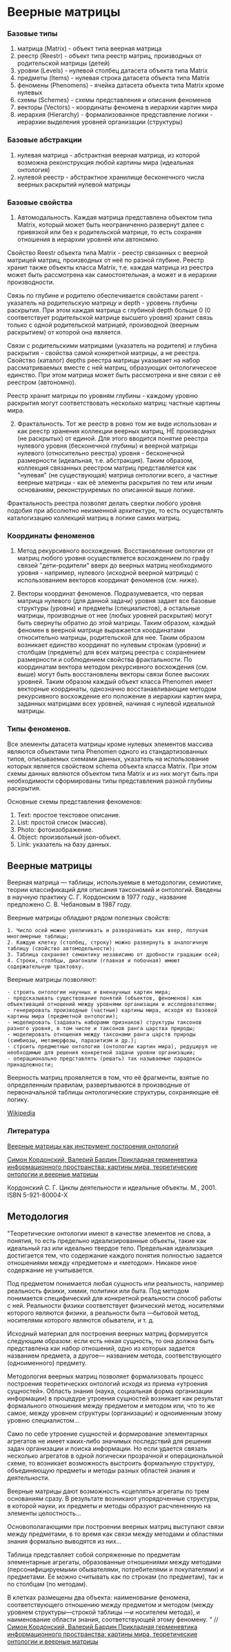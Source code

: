 # Веерные матрицы

### Базовые типы

1. матрица (Matrix) - объект типа веерная матрица
2. реестр (Reestr) - объект типа реестр матриц, производных от родительской матрицы (детей)
3. уровни (Levels) - нулевой столбец датасета объекта типа Matrix
4. предметы (Items) - нулевая строка датасета объекта типа Matrix
5. феномены (Phenomens) - ячейка датасета объекта типа Matrix кроме нулевых
6. схемы (Schemes) - схемы представления и описания феноменов
7. векторы (Vectors) - координаты феномена в иерархии картин мира
8. иерархия (Hierarchy) - формализованное представление логики - иерархии выделения уровней организации (структуры)

### Базовые абстракции

1. нулевая матрица - абстрактная веерная матрица, из которой возможна реконструкция любой картины мира (идеальная онтология)
2. нулевой реестр - абстрактное хранилище бесконечного числа веерных раскрытий нулевой матрицы

### Базовые свойства

1. Автомодальность. Каждая матрица представлена объектом типа Matrix, который может быть неограниченно развернут далее с привязкой или без к родительской матрице, то есть сохраняя отношения в иерархии уровней или автономно. 

Свойство Reestr объекта типа Matrix - реестр связанных с веерной матрицей матриц, производных от неё по разной глубине. Реестр хранит также объекты класса Matrix, т.е. каждая матрица из реестра может быть рассмотрена как самостоятельная, а может и в иерархии производности. 

Связь по глубине и родителю обеспечивается свойстами parent - указатель на родительскую матрицу и depth - уровень глубины раскрытия. При этом каждая матрица с глубиной depth больше 0 (0 соответствует родительской матрице высшего уровня) хранит связь только с одной родительской матрицей, производной (веерным раскрытием) от которой она является. 

Связи с родительскими матрицами (указатель на родителя) и глубина раскрытия - свойства самой конкретной матрицы, а не реестра. Свойство (каталог) depths реестра матрицы указывает на набор рассматриваемых вместе с ней матриц, образующих онтологическое единство. При этом матрица может быть рассмотрена и вне связи с её реестром (автономно). 

Реестр хранит матрицы по уровням глубины - каждому уровню раскрытия могут соответствовать несколько матриц: частные картины мира. 

2. Фрактальность. Тот же реестр в ровно том же виде использован и как реестр хранения коллекции веерных матриц, НЕ производных (не раскрытых) от единой. Для этого вводится понятие реестра нулевого уровня (бесконечной глубины) и веерной матрицы нулевого (относительно реестра) уровня - бесконечной размерности (идеальная, т.е. абстракция). Таким образом, коллекция связанных реестром матриц представляется как "нулевая" (не существующая) матрица онтологии всего, а частные веерные матрицы - как её элементы раскрытия по тем или иным основаниям, реконструиремых по описанной выше логике. 

Фрактальность реестра позволят делать свертки любого уровня подобия при абсолютно неизменной архитектуре, то есть осуществлять каталогизацию коллекций матриц в логике самих матриц. 

### Координаты феноменов

1. Метод рекурсивного восхождения. Восстановление онтологии от матриц любого уровня осуществляется восхождением по графу связей "дети-родители" вверх до веерных матриц необходимого уровня - например, нулевого (исходной веерной матрицы) с использованием векторов координат феноменов (см. ниже).

2. Векторы координат феноменов. Подразумевается, что первая матрица нулевого (для данной задачи) уровня задает все базовые структуры (уровни) и предметы (специалистов), а остальные матрицы, производные от нее (любых уровней раскрытия) могут быть свернуты обратно до этой матрицы. Таким образом, каждый феномен в веерной матрице выражается координатами относительно матрицы, родительской для нее. Таким образом возникает единство координат по нулевым строкам (уровни) и столбцам (предметы) для всех матриц реестра с сохранением размерности и соблюдением свойства фрактальности. По координатам вектора методом рекурсивного восхождения (см. выше) могут быть восстановлены векторы связи более высоких уровней. Таким образом каждый объект класса Phenomen имеет векторные координаты, однозначно восстанавливающие методом рекурсивного восхождение его положение в иерархии картин мира, заданных матрицами всех уровней, начиная с нулевой идеальной матрицы.

### Типы феноменов. 

Все элементы датасета матрицы кроме нулевых элементов массива являются объектами типа Phenomen одного из стандартизованных типов, описываемых схемами данных, указатель на использование которых является свойством schema объекта класса Matrix. При этом схемы данных являются объектом типа Matrix и из них могут быть при необходимости сформированы типы представления разной глубины раскрытия. 

Основные схемы представления феноменов:

1. Text: простое текстовое описание. 
2. List: простой список (массив).
3. Photo: фотоизображение. 
4. Object: произвольный json-объект.
5. Link: указатель на базу данных.



## Веерные матрицы

Веерная матрица — таблицы, используемые в методологии, семиотике, теории классификаций для описания таксономий и онтологий. Введены в научную практику С. Г. Кордонским в 1977 году., название предложено С. В. Чебановым в 1987 году. 

Веерные матрицы обладают рядом полезных свойств:

    1. Число осей можно увеличивать и разворачивать как веер, получая многомерные таблицы;
    2. Каждую клетку (столбец, строку) можно развернуть в аналогичную таблицу (свойство автомодельности);
    3. Таблица сохраняет семантику независимо от дробности градации осей;
    4. Строки, столбцы, диагонали (главная и побочная) имеют содержательную трактовку.
    
Веерные матрицы позволяют:

    - строить онтологии научных и вненаучных картин мира;
    - предсказывать существование понятий (объектов, феноменов) как объективаций отношений между уровнями организации и исследователями;
    - генерировать производные (частные) картины мира, исходя из базовой картины мира (предметной онтологии);
    - моделировать (задавать наборами признаков) структуры таксонов разного уровня, в том числе и таксонов ранга царства природы;
    - моделировать отношения между таксонами ранга царств природы (симбиозы, метаморфозы, паразитизм и др.);
    - строить предметные онтологии (онтологии картин мира), редуцируя не необходимые для решения конкретной задачи уровни организации;
    - операционально представлять (решать) так называемые парадоксы принадлежности;

Веерность матриц проявляется в том, что её фрагменты, взятые по определенным правилам, развертываются в производные от первоначальной таблицы онтологические структуры, сохраняющие её логику. 

[Wikipedia](https://ru.wikipedia.org/wiki/%D0%92%D0%B5%D0%B5%D1%80%D0%BD%D0%B0%D1%8F_%D0%BC%D0%B0%D1%82%D1%80%D0%B8%D1%86%D0%B0)

### Литература

[Веерные матрицы как инструмент построения онтологий](http://kordonsky.ru/?p=421)

[Симон Кордонcкий, Валерий Бардин Прикладная герменевтика информационного пространства: картины мира, теоретические онтологии и веерные матрицы](http://logosjournal.ru/arch/81/105_2.pdf)

Кордонский С. Г. Циклы деятельности и идеальные объекты. М., 2001. ISBN 5-921-80004-X 


## Методология

"Теоретические онтологии имеют в качестве элементов не слова, а понятия, то есть предельно идеализированные объекты, такие как идеальный газ или идеально твердое тело. Предельная идеализация достигается тем, что содержание каждого понятия полностью задается отношениями между «предметом» и «методом». Никакое иное содержание не учитывается. 

Под предметом понимается любая сущность или реальность, например реальность физики, химии, политики или быта. Под методом понимается специфический для конкретной реальности способ работы с ней. Реальности физики соответствует физический метод, носителями которого являются физики, а реальности быта
—бытовой метод, носителями которого являются обыватели, и т. д.

Исходный материал для построения веерных матриц формируется следующим образом: если есть некая сущность, то она должна быть представлена как набор отношений, одно из которых задается названием предмета, а другое— названием метода, соответствующего (одноименного) предмету.

Методология веерных матриц позволяет формализовать процесс построения теоретических онтологий исходя из приема «утроения сущностей». Область знания (наука, социальная форма организации информации) в процедуре утроения сущностей возникает как результат формального отношения между предметом и методом или, что то же самое, между уровнем структуры (организации) и одноименным этому уровню специалистом...

Само по себе утроение сущностей и формирование элементарных агрегатов не имеет каких-либо значимых последствий для решения задач организации и поиска информации. Но если удается связать несколько агрегатов в одной логически прозрачной и операциональной схеме, то возникает возможность выстроить формальную структуру, объединяющую предметы и методы разных областей знания и деятельности.

Веерные матрицы дают возможность «сцеплять» агрегаты по трем основаниям сразу. В результате возникают упорядоченные структуры, в которой науки, их предметы и методы образуют расчлененную на элементы целостность...

Основополагающими при построении веерных матриц выступают связи между предметами, в то время как связи между методами и областями знания формально выводятся из них...

Таблица представляет собой сопряженные по предметам элементарные агрегаты, образованные отношениями между методами (персонифицируемыми обывателями, потребителями и покупателями) и предметами. Ее можно считывать как по строкам (по предметам), так и по столбцам (по методам).

В клетках размещены два объекта: наименование феномена, соответствующего отношению между предметом и методом (между уровнем структуры—строкой таблицы
—и носителем метода), и наименование области знания, соответствующей этому феномену.
"
//[Симон Кордонcкий, Валерий Бардин Прикладная герменевтика информационного пространства: картины мира, теоретические онтологии и веерные матрицы](http://logosjournal.ru/arch/81/105_2.pdf)










